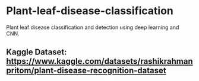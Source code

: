# Plant-leaf-disease-classification
Plant leaf disease classification and detection using deep learning and CNN.
## Kaggle Dataset: https://www.kaggle.com/datasets/rashikrahmanpritom/plant-disease-recognition-dataset
